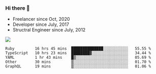 ### Hi there 👋

- Freelancer since Oct, 2020
- Developer since July, 2017
- Structral Engineer since July, 2012

<img src="https://github-readme-stats.vercel.app/api?username=an-lee&show_icons=true&icon_color=0366d6&text_color=24292e&bg_color=ffffff&hide_title=true" />

<!--START_SECTION:waka-->
```text
Ruby         16 hrs 45 mins  ██████████████░░░░░░░░░░░   55.55 % 
TypeScript   10 hrs 23 mins  ████████▓░░░░░░░░░░░░░░░░   34.44 % 
YAML         1 hr 43 mins    █▒░░░░░░░░░░░░░░░░░░░░░░░   05.69 % 
Other        30 mins         ▒░░░░░░░░░░░░░░░░░░░░░░░░   01.70 % 
GraphQL      19 mins         ▒░░░░░░░░░░░░░░░░░░░░░░░░   01.06 % 
```
<!--END_SECTION:waka-->
